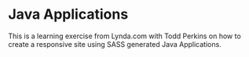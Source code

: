 # Java Applications

This is a learning exercise from Lynda.com with Todd Perkins on how to create a responsive site using SASS generated Java Applications.
